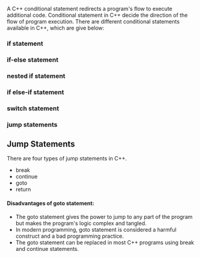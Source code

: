 A C++ conditional statement redirects a program's flow to execute additional code. Conditional statement in C++ decide the direction of the flow of program execution. There are different conditional statements available in C++, which are give below:

### if statement
### if-else statement
### nested if statement
### if else-if statement
### switch statement
### jump statements


## Jump Statements

There are four types of jump statements in C++. 

- break
- continue
- goto 
- return

#### Disadvantages of goto statement:

- The goto statement gives the power to jump to any part of the program but makes the program's logic complex and tangled.
- In modern programming, goto statement is considered a harmful construct and a bad programming practice.
- The goto statement can be replaced in most C++ programs using break and continue statements.

